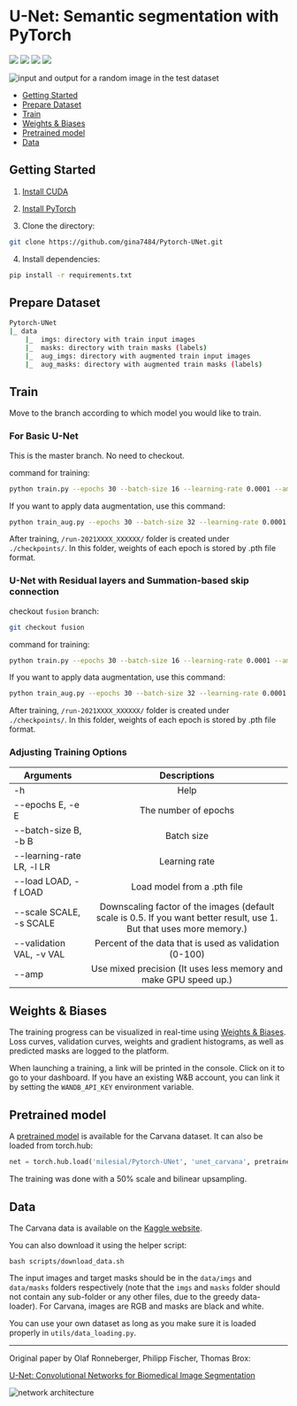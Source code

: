 # U-Net: Semantic segmentation with PyTorch
<a href="#"><img src="https://img.shields.io/github/workflow/status/milesial/PyTorch-UNet/Publish%20Docker%20image?logo=github&style=for-the-badge" /></a>
<a href="https://hub.docker.com/r/milesial/unet"><img src="https://img.shields.io/badge/docker%20image-available-blue?logo=Docker&style=for-the-badge" /></a>
<a href="https://pytorch.org/"><img src="https://img.shields.io/badge/PyTorch-v1.9.0-red.svg?logo=PyTorch&style=for-the-badge" /></a>
<a href="#"><img src="https://img.shields.io/badge/python-v3.6+-blue.svg?logo=python&style=for-the-badge" /></a>

![input and output for a random image in the test dataset](https://i.imgur.com/GD8FcB7.png)



- [Getting Started](#getting-started)
- [Prepare Dataset](#prepare-dataset)
- [Train](#train)
- [Weights & Biases](#weights--biases)
- [Pretrained model](#pretrained-model)
- [Data](#data)

## Getting Started

1. [Install CUDA](https://developer.nvidia.com/cuda-downloads)

2. [Install PyTorch](https://pytorch.org/get-started/locally/)

3. Clone the directory:
```bash
git clone https://github.com/gina7484/Pytorch-UNet.git
```

4. Install dependencies:
```bash
pip install -r requirements.txt
```

## Prepare Dataset
```bash
Pytorch-UNet
|_ data
    |_  imgs: directory with train input images
    |_  masks: directory with train masks (labels)
    |_  aug_imgs: directory with augmented train input images
    |_  aug_masks: directory with augmented train masks (labels)
```

## Train
Move to the branch according to which model you would like to train.

### For Basic U-Net 
This is the master branch. No need to checkout.

command for training:
```bash
python train.py --epochs 30 --batch-size 16 --learning-rate 0.0001 --amp --scale 0.5 --validation 15.0
```

If you want to apply data augmentation, use this command:
```bash
python train_aug.py --epochs 30 --batch-size 32 --learning-rate 0.0001 --amp --scale 0.5 --validation 15.0
```

After training, ```/run-2021XXXX_XXXXXX/``` folder is created under ```./checkpoints/```.
In this folder, weights of each epoch is stored by .pth file format.

### U-Net with Residual layers and Summation-based skip connection

checkout ```fusion``` branch:
```bash
git checkout fusion
```

command for training:
```bash
python train.py --epochs 30 --batch-size 16 --learning-rate 0.0001 --amp --scale 0.5 --validation 15.0
```

If you want to apply data augmentation, use this command:
```bash
python train_aug.py --epochs 30 --batch-size 32 --learning-rate 0.0001 --amp --scale 0.5 --validation 15.0
```

After training, ```/run-2021XXXX_XXXXXX/``` folder is created under ```./checkpoints/```.
In this folder, weights of each epoch is stored by .pth file format.

### Adjusting Training Options

| Arguments            | Descriptions    | 
| -------------- | :-----: | 
-h| Help |
| --epochs E, -e E| The number of epochs  |
| --batch-size B, -b B        |Batch size|
|--learning-rate LR, -l LR|Learning rate|
|--load LOAD, -f LOAD|Load model from a .pth file|
|--scale SCALE, -s SCALE|Downscaling factor of the images (default scale is 0.5. If you want better result, use 1. But that uses more memory.)|
|--validation VAL, -v VAL|Percent of the data that is used as validation (0-100)|
|--amp|Use mixed precision (It uses less memory and make GPU speed up.)|



## Weights & Biases

The training progress can be visualized in real-time using [Weights & Biases](https://wandb.ai/).  Loss curves, validation curves, weights and gradient histograms, as well as predicted masks are logged to the platform.

When launching a training, a link will be printed in the console. Click on it to go to your dashboard. If you have an existing W&B account, you can link it
 by setting the `WANDB_API_KEY` environment variable.


## Pretrained model
A [pretrained model](https://github.com/milesial/Pytorch-UNet/releases/tag/v2.0) is available for the Carvana dataset. It can also be loaded from torch.hub:

```python
net = torch.hub.load('milesial/Pytorch-UNet', 'unet_carvana', pretrained=True)
```
The training was done with a 50% scale and bilinear upsampling.

## Data
The Carvana data is available on the [Kaggle website](https://www.kaggle.com/c/carvana-image-masking-challenge/data).

You can also download it using the helper script:

```
bash scripts/download_data.sh
```

The input images and target masks should be in the `data/imgs` and `data/masks` folders respectively (note that the `imgs` and `masks` folder should not contain any sub-folder or any other files, due to the greedy data-loader). For Carvana, images are RGB and masks are black and white.

You can use your own dataset as long as you make sure it is loaded properly in `utils/data_loading.py`.


---

Original paper by Olaf Ronneberger, Philipp Fischer, Thomas Brox:

[U-Net: Convolutional Networks for Biomedical Image Segmentation](https://arxiv.org/abs/1505.04597)

![network architecture](https://i.imgur.com/jeDVpqF.png)
